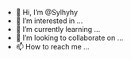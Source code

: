 - 👋 Hi, I’m @Sylhyhy
- 👀 I’m interested in ...
- 🌱 I’m currently learning ...
- 💞️ I’m looking to collaborate on ...
- 📫 How to reach me ...

<!---
Sylhyhy/Sylhyhy is a ✨ special ✨ repository because its `README.md` (this file) appears on your GitHub profile.
You can click the Preview link to take a look at your changes.
--->
